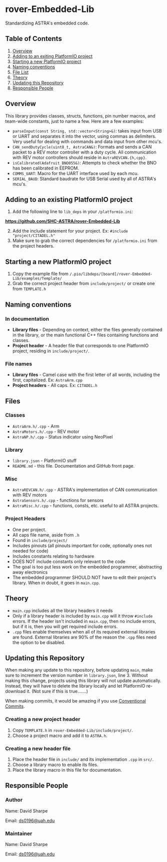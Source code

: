 # rover-Embedded-Lib

Standardizing ASTRA's embedded code.

## Table of Contents

 1. [Overview](#overview)
 2. [Adding to an exiting PlatformIO project](#adding-to-an-existing-platformio-project)
 3. [Starting a new PlatformIO project](#adding-to-an-existing-platformio-project)
 4. [Naming conventions](#naming-conventions)
 5. [File List](#files)
 6. [Theory](#theory)
 7. [Updating this Repository](#updating-this-repository)
 8. [Responsible People](#responsible-people)

## Overview

This library provides classes, structs, functions, pin number macros, and
team-wide constants, just to name a few. Here are a few examples:

* `parseInput(const String, std::vector<String>&)`: takes input from USB or UART and separates it into the vector, using commas as delimiters. Very useful for dealing with commands and data input from other mcu's.
* `CAN_sendDutyCycle(uint8_t, AstraCAN&)`: Formats and sends a CAN packet to a REV motor controller with a duty cycle. All communication with REV motor controllers should reside in `AstraREVCAN.{h,cpp}`.
* `isCalibrated(Adafruit_BNO055&)`: Attempts to check whether the BNO has been calibrated in EEPROM.
* `COMMS_UART`: Macro for the UART interface used by each mcu.
* `SERIAL_BAUD`: Standard baudrate for USB Serial used by all of ASTRA's mcu's.

## Adding to an existing PlatformIO project

 1. Add the following line to `lib_deps` in your `/platformio.ini`:

**https://github.com/SHC-ASTRA/rover-Embedded-Lib**

 2. Add the include statement for your project. Ex: `#include "project/CITADEL.h"`
 3. Make sure to grab the correct dependencies for `/platformio.ini` from the project headers.

## Starting a new PlatformIO project

 1. Copy the example file from `/.pio/libdeps/[board]/rover-Embedded-Lib/examples/Template/`
 2. Grab the correct project header from `include/project/` or create one
 from `TEMPLATE.h`

## Naming conventions

### In documentation

* **Library files** - Depending on context, either the files generally contained in the library,
or the main functional C++ files containing functions and classes.
* **Project header** - A header file that corresponds to one PlatformIO project, residing in `include/project/`.

### File names

* **Library files** - Camel case with the first letter of all words, including the first, capitalized. Ex: `AstraArm.cpp`
* **Project headers** - All caps. Ex: `CITADEL.h`

## Files

### Classes

* `AstraArm.h/.cpp` - Arm
* `AstraMotors.h/.cpp` - REV motor
* `AstraNP.h/.cpp` - Status indicator using NeoPixel

### Library

* `library.json` - PlatformIO stuff
* `README.md` - this file. Documentation and GitHub front page.

### Misc

* `AstraREVCAN.h/.cpp` - ASTRA's implementation of CAN communication with REV motors
* `AstraSensors.h/.cpp` - functions for sensors
* `AstraMisc.h/.cpp` - functions, consts, etc. useful to all ASTRA projects.

### Project Headers

* One per project.
* All caps file name, aside from `.h`
* Found in `include/project/`
* Includes pinouts (all pinouts important for code, optionally ones not needed for code)
* Includes constants relating to hardware
* DOES NOT include constants only relevant to the code
* The goal is too put less work on the embedded programmer, abstracting away electronics
* The embedded programmer SHOULD NOT have to edit their project's library. When in doubt, it goes in `main.cpp`.

## Theory

* `main.cpp` includes all the library headers it needs
* Only if a library header is included by `main.cpp` will it throw `#include` errors. If the header isn't
included in `main.cpp`, then no include errors, but if it is, then you will get required include errors.
* `.cpp` files enable themselves when all of its required external libraries are found. External libraries
are 90% of the reason the `.cpp` files need the option to be disabled.

## Updating this Repository

When making any update to this repository, before updating `main`, make sure to increment the version number in `library.json`, line 3.
Without making this change, projects using this library will not update automatically. Instead, they will have to delete the library
locally and let PlatformIO re-download it. (Not sure if this is true.......)

When making commits, it would be amazing if you use [Conventional Commits](https://www.conventionalcommits.org/en/v1.0.0/#summary).

### Creating a new project header

 1. Copy `TEMPLATE.h` in `rover-Embedded-Lib/include/project/`.
 2. Choose a project macro and add it to `ASTRA.h`.

### Creating a new header file

 1. Place the header file in `include/` and its implementation `.cpp` in `src/`.
 2. Choose a library macro to enable its files.
 3. Place the library macro in this file for documentation.

## Responsible People

### Author

Name: David Sharpe

Email: <ds0196@uah.edu>

### Maintainer

Name: David Sharpe

Email: <ds0196@uah.edu>

